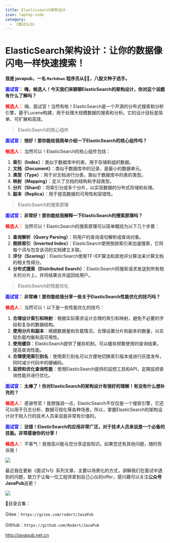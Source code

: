```yaml
---
title: Elasticsearch架构设计
icon: laptop-code
category:
  - 《面试1v1》
---
```






# ElasticSearch架构设计：让你的数据像闪电一样快速搜索！



**我是 javapub，一名 `Markdown` 程序员从👨‍💻，八股文种子选手。**



**<font color=blue>面试官</font>： 嗨，候选人！今天我们来聊聊ElasticSearch的架构设计，你对这个话题有什么了解吗？**

**<font color=red>候选人：</font>** 嗨，面试官！当然有啦！ElasticSearch是一个开源的分布式搜索和分析引擎，基于Lucene构建，用于处理大规模数据的搜索和分析。它的设计目标是简单、可扩展和高效。

> ElasticSearch的核心组件

**<font color=blue>面试官</font>： 很好！那你能给我简单介绍一下ElasticSearch的核心组件吗？**

**<font color=red>候选人：</font>** 当然可以！ElasticSearch的核心组件包括：

1. **索引（Index）**：类似于数据库中的表，用于存储和组织数据。
2. **文档（Document）**：类似于数据库中的记录，是最小的数据单元。
3. **类型（Type）**：用于对文档进行分类，类似于数据库中的表的类型。
4. **映射（Mapping）**：定义了文档的结构和字段类型。
5. **分片（Shard）**：将索引分成多个分片，以实现数据的分布式存储和处理。
6. **副本（Replica）**：用于提高数据的可用性和容错性。

> ElasticSearch的搜索原理

**<font color=blue>面试官</font>： 非常好！那你能给我解释一下ElasticSearch的搜索原理吗？**

**<font color=red>候选人：</font>** 当然可以！ElasticSearch的搜索原理可以简单概括为以下几个步骤：

1. **查询解析（Query Parsing）**：将用户的查询语句解析成查询对象。
2. **倒排索引（Inverted Index）**：ElasticSearch使用倒排索引来加速搜索，它将每个词与包含该词的文档建立关联。
3. **评分（Scoring）**：ElasticSearch使用TF-IDF算法和其他评分算法来计算文档的相关性得分。
4. **分布式搜索（Distributed Search）**：ElasticSearch将搜索请求发送到所有相关的分片上，并将结果合并返回给用户。

> ElasticSearch的性能优化

**<font color=blue>面试官</font>： 非常棒！那你能给我分享一些关于ElasticSearch性能优化的技巧吗？**

**<font color=red>候选人：</font>** 当然可以！以下是一些性能优化的技巧：

1. **合理设计索引和映射**：根据实际需求设计合理的索引和映射，避免不必要的字段和复杂的数据结构。
2. **使用分片和副本**：根据数据量和负载情况，合理设置分片和副本的数量，以实现负载均衡和高可用性。
3. **使用缓存**：ElasticSearch提供了缓存机制，可以缓存频繁使用的查询结果，提高查询性能。
4. **合理使用索引别名**：使用索引别名可以方便地切换索引版本或进行灰度发布，同时减少代码中的硬编码。
5. **监控和优化查询性能**：使用ElasticSearch提供的监控工具和API，定期监控查询性能并进行优化。



**<font color=blue>面试官</font>： 太棒了！你对ElasticSearch的架构设计有很好的理解！有没有什么想补充的？**

**<font color=red>候选人：</font>** 感谢夸奖！我想强调一点，ElasticSearch不仅仅是一个搜索引擎，它还可以用于日志分析、数据可视化等各种场景。所以，掌握ElasticSearch的架构设计对于刚入行的技术人员来说是非常有价值的。

**<font color=blue>面试官</font>： 没错！ElasticSearch的应用非常广泛，对于技术人员来说是一个必备的技能。非常感谢你的分享！**

**<font color=red>候选人：</font>** 不客气！我很高兴能与您分享这些知识。如果您还有其他问题，随时告诉我！





![](https://ghproxy.com/https://raw.githubusercontent.com/Rodert/javapub_oss/main/other/46.jpg?raw=true)


最近我在更新《面试1v1》系列文章，主要以场景化的方式，讲解我们在面试中遇到的问题，致力于让每一位工程师拿到自己心仪的offer，感兴趣可以关注**公众号JavaPub**追更！


![](https://javapub-common-oss.oss-cn-beijing.aliyuncs.com/javapub/2024%2F06%2F06%2F20240606-225632.png)


🎁目录合集：

Gitee：`https://gitee.com/rodert/JavaPub`

GitHub：`https://github.com/Rodert/JavaPub`


<http://javapub.net.cn>
